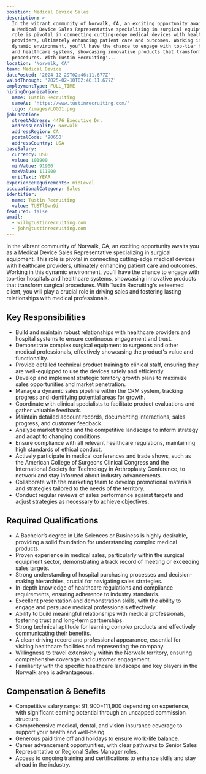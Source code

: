 ```yaml
---
position: Medical Device Sales
description: >-
  In the vibrant community of Norwalk, CA, an exciting opportunity awaits you as
  a Medical Device Sales Representative specializing in surgical equipment. This
  role is pivotal in connecting cutting-edge medical devices with healthcare
  providers, ultimately enhancing patient care and outcomes. Working in this
  dynamic environment, you'll have the chance to engage with top-tier hospitals
  and healthcare systems, showcasing innovative products that transform surgical
  procedures. With Tustin Recruiting'...
location: 'Norwalk, CA'
team: Medical Device
datePosted: '2024-12-29T02:46:11.677Z'
validThrough: '2025-02-10T02:46:11.677Z'
employmentType: FULL_TIME
hiringOrganization:
  name: Tustin Recruiting
  sameAs: 'https://www.tustinrecruiting.com/'
  logo: /images/LOGO1.png
jobLocation:
  streetAddress: 4476 Executive Dr.
  addressLocality: Norwalk
  addressRegion: CA
  postalCode: '90650'
  addressCountry: USA
baseSalary:
  currency: USD
  value: 101900
  minValue: 91900
  maxValue: 111900
  unitText: YEAR
experienceRequirements: midLevel
occupationalCategory: Sales
identifier:
  name: Tustin Recruiting
  value: TUSTl9wn9i
featured: false
email:
  - will@tustinrecruiting.com
  - john@tustinrecruiting.com
---
```




In the vibrant community of Norwalk, CA, an exciting opportunity awaits you as a Medical Device Sales Representative specializing in surgical equipment. This role is pivotal in connecting cutting-edge medical devices with healthcare providers, ultimately enhancing patient care and outcomes. Working in this dynamic environment, you'll have the chance to engage with top-tier hospitals and healthcare systems, showcasing innovative products that transform surgical procedures. With Tustin Recruiting's esteemed client, you will play a crucial role in driving sales and fostering lasting relationships with medical professionals.

## Key Responsibilities

- Build and maintain robust relationships with healthcare providers and hospital systems to ensure continuous engagement and trust.
- Demonstrate complex surgical equipment to surgeons and other medical professionals, effectively showcasing the product's value and functionality.
- Provide detailed technical product training to clinical staff, ensuring they are well-equipped to use the devices safely and efficiently.
- Develop and implement strategic territory growth plans to maximize sales opportunities and market penetration.
- Manage a dynamic sales pipeline within the CRM system, tracking progress and identifying potential areas for growth.
- Coordinate with clinical specialists to facilitate product evaluations and gather valuable feedback.
- Maintain detailed account records, documenting interactions, sales progress, and customer feedback.
- Analyze market trends and the competitive landscape to inform strategy and adapt to changing conditions.
- Ensure compliance with all relevant healthcare regulations, maintaining high standards of ethical conduct.
- Actively participate in medical conferences and trade shows, such as the American College of Surgeons Clinical Congress and the International Society for Technology in Arthroplasty Conference, to network and stay informed about industry advancements.
- Collaborate with the marketing team to develop promotional materials and strategies tailored to the needs of the territory.
- Conduct regular reviews of sales performance against targets and adjust strategies as necessary to achieve objectives.

## Required Qualifications

- A Bachelor’s degree in Life Sciences or Business is highly desirable, providing a solid foundation for understanding complex medical products.
- Proven experience in medical sales, particularly within the surgical equipment sector, demonstrating a track record of meeting or exceeding sales targets.
- Strong understanding of hospital purchasing processes and decision-making hierarchies, crucial for navigating sales strategies.
- In-depth knowledge of healthcare regulations and compliance requirements, ensuring adherence to industry standards.
- Excellent presentation and demonstration skills, with the ability to engage and persuade medical professionals effectively.
- Ability to build meaningful relationships with medical professionals, fostering trust and long-term partnerships.
- Strong technical aptitude for learning complex products and effectively communicating their benefits.
- A clean driving record and professional appearance, essential for visiting healthcare facilities and representing the company.
- Willingness to travel extensively within the Norwalk territory, ensuring comprehensive coverage and customer engagement.
- Familiarity with the specific healthcare landscape and key players in the Norwalk area is advantageous.

## Compensation & Benefits

- Competitive salary range: $91,900-$111,900 depending on experience, with significant earning potential through an uncapped commission structure.
- Comprehensive medical, dental, and vision insurance coverage to support your health and well-being.
- Generous paid time off and holidays to ensure work-life balance.
- Career advancement opportunities, with clear pathways to Senior Sales Representative or Regional Sales Manager roles.
- Access to ongoing training and certifications to enhance skills and stay ahead in the industry.
